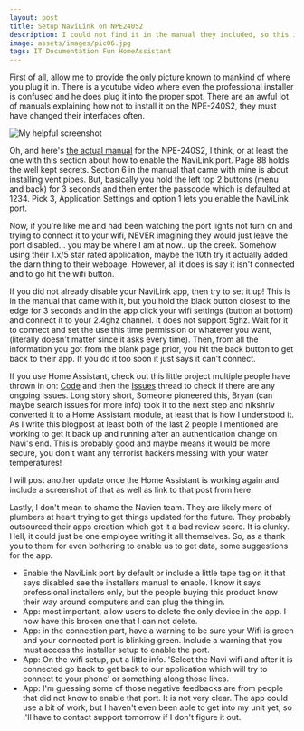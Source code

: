 ```yaml
---
layout: post
title: Setup NaviLink on NPE240S2
description: I could not find it in the manual they included, so this is what I found online.
image: assets/images/pic06.jpg
tags: IT Documentation Fun HomeAssistant
---
```


First of all, allow me to provide the only picture known to mankind of where you plug it in. There is a youtube video where even the professional installer is confused and he does plug it into the proper spot. There are an awful lot of manuals explaining how not to install it on the NPE-240S2, they must have changed their interfaces often.

![My helpful screenshot](/assets/images/navi.png)

Oh, and here's [the actual manual](/assets/pdf/NPE-2_Installation_Manual_EN_210216.pdf) for the NPE-240S2, I think, or at least the one with this section about how to enable the NaviLink port. Page 88 holds the well kept secrets. Section 6 in the manual that came with mine is about installing vent pipes. But, basically you hold the left top 2 buttons (menu and back) for 3 seconds and then enter the passcode which is defaulted at 1234. Pick 3, Application Settings and option 1 lets you enable the NaviLink port.

Now, if you're like me and had been watching the port lights not turn on and trying to connect it to your wifi, NEVER imagining they would just leave the port disabled... you may be where I am at now.. up the creek. Somehow using their 1.x/5 star rated application, maybe the 10th try it actually added the darn thing to their webpage. However, all it does is say it isn't connected and to go hit the wifi button.

If you did not already disable your NaviLink app, then try to set it up! This is in the manual that came with it, but you hold the black button closest to the edge for 3 seconds and in the app click your wifi settings (button at bottom) and connect it to your 2.4ghz channel. It does not support 5ghz. Wait for it to connect and set the use this time permission or whatever you want, (literally doesn't matter since it asks every time). Then, from all the information you got from the blank page prior, you hit the back button to get back to their app. If you do it too soon it just says it can't connect.

If you use Home Assistant, check out this little project multiple people have thrown in on: [Code](https://github.com/nikshriv/hass_navien_water_heater) and then the [Issues](https://github.com/nikshriv/hass_navien_water_heater/issues) thread to check if there are any ongoing issues. Long story short, Someone pioneered this, Bryan (can maybe search issues for more info) took it to the next step and nikshriv converted it to a Home Assistant module, at least that is how I understood it. As I write this blogpost at least both of the last 2 people I mentioned are working to get it back up and running after an authentication change on Navi's end. This is probably good and maybe means it would be more secure, you don't want any terrorist hackers messing with your water temperatures!

I will post another update once the Home Assistant is working again and include a screenshot of that as well as link to that post from here.

Lastly, I don't mean to shame the Navien team. They are likely more of plumbers at heart trying to get things updated for the future. They probably outsourced their apps creation which got it a bad review score. It is clunky. Hell, it could just be one employee writing it all themselves. So, as a thank you to them for even bothering to enable us to get data, some suggestions for the app.

* Enable the NaviLink port by default or include a little tape tag on it that says disabled see the installers manual to enable. I know it says professional installers only, but the people buying this product know their way around computers and can plug the thing in.
* App: most important, allow users to delete the only device in the app. I now have this broken one that I can not delete.
* App: in the connection part, have a warning to be sure your Wifi is green and your connected port is blinking green. Include a warning that you must access the installer setup to enable the port.
* App: On the wifi setup, put a little info. 'Select the Navi wifi and after it is connected go back to get back to our application which will try to connect to your phone' or something along those lines.
* App: I'm guessing some of those negative feedbacks are from people that did not know to enable that port. It is not very clear. The app could use a bit of work, but I haven't even been able to get into my unit yet, so I'll have to contact support tomorrow if I don't figure it out.